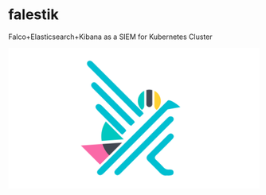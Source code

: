 # falestik
Falco+Elasticsearch+Kibana as a SIEM for Kubernetes Cluster

![Falco+Elasticsearch+Kibana](assets/img/banner.png)